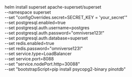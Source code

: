 helm install superset apache-superset/superset \
  --namespace superset \
  --set "configOverrides.secret=SECRET_KEY = 'your_secret'" \
  --set postgresql.enabled=true \
  --set postgresql.auth.username=postgres \
  --set postgresql.auth.password="omniverse123\!" \
  --set postgresql.auth.database=superset \
  --set redis.enabled=true \
  --set redis.password="omniverse123\!" \
  --set service.type=LoadBalancer \
  --set service.port=8088 \
  --set "service.nodePort.http=30088" \
  --set "bootstrapScript=pip install psycopg2-binary pinotdb"
